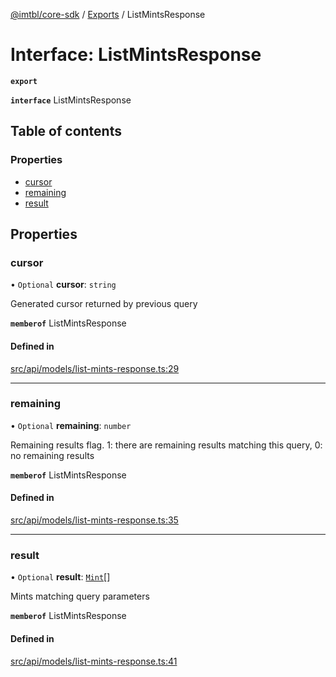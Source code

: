 [@imtbl/core-sdk](../README.md) / [Exports](../modules.md) / ListMintsResponse

# Interface: ListMintsResponse

**`export`** 

**`interface`** ListMintsResponse

## Table of contents

### Properties

- [cursor](ListMintsResponse.md#cursor)
- [remaining](ListMintsResponse.md#remaining)
- [result](ListMintsResponse.md#result)

## Properties

### cursor

• `Optional` **cursor**: `string`

Generated cursor returned by previous query

**`memberof`** ListMintsResponse

#### Defined in

[src/api/models/list-mints-response.ts:29](https://github.com/immutable/imx-core-sdk/blob/7204457/src/api/models/list-mints-response.ts#L29)

___

### remaining

• `Optional` **remaining**: `number`

Remaining results flag. 1: there are remaining results matching this query, 0: no remaining results

**`memberof`** ListMintsResponse

#### Defined in

[src/api/models/list-mints-response.ts:35](https://github.com/immutable/imx-core-sdk/blob/7204457/src/api/models/list-mints-response.ts#L35)

___

### result

• `Optional` **result**: [`Mint`](Mint.md)[]

Mints matching query parameters

**`memberof`** ListMintsResponse

#### Defined in

[src/api/models/list-mints-response.ts:41](https://github.com/immutable/imx-core-sdk/blob/7204457/src/api/models/list-mints-response.ts#L41)
